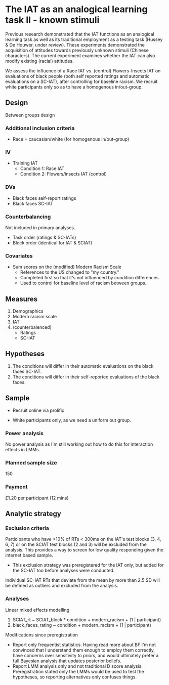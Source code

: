 # The IAT as an analogical learning task II - known stimuli 

Previous research demonstrated that the IAT functions as an analogical learning task as well as its traditional employment as a testing task (Hussey & De Houwer, under review). These experiments demonstrated the acquisition of attitudes towards previously unknown stimuli (Chinese characters). The current experiment examines whether the IAT can also modify existing (racial) attitudes.

We assess the influence of a Race IAT vs. (control) Flowers-Insects IAT on evaluations of black people (both self reported ratings and automatic evaluations on a SC-IAT), after controlling for baseline racism. We recruit white participants only so as to have a homogenous in/out-group.

## Design

Between groups design

### Additional inclusion criteria

- Race = caucasian/white (for homogenous in/out-group)

### IV

- Training IAT 
  - Condition 1: Race IAT 
  - Condition 2: Flowers/insects IAT (control) 

### DVs

- Black faces self-report ratings
- Black faces SC-IAT

### Counterbalancing

Not included in primary analyses.

- Task order (ratings & SC-IATs)
- Block order (identical for IAT & SCIAT)

### Covariates

- Sum scores on the (modified) Modern Racism Scale
  - References to the US changed to "my country."
  - Completed first so that it's not influenced by condition differences.
  - Used to control for baseline level of racism between groups.

## Measures

1. Demographics
2. Modern racism scale
3. IAT
4. (counterbalenced)
   - Ratings
   - SC-IAT

## Hypotheses

1. The conditions will differ in their automatic evaluations on the black faces SC-IAT.
2. The conditions will differ in their self-reported evaluations of the black faces.

## Sample

- Recruit online via prolific


- White participants only, as we need a uniform out group.

### Power analysis

No power analysis as I'm still working out how to do this for interaction effects in LMMs. 

### Planned sample size

150

### Payment

£1.20 per participant (12 mins)

## Analytic strategy

### Exclusion criteria

Participants who have >10% of RTs < 300ms on the IAT's test blocks (3, 4, 6, 7) or on the SCIAT test blocks (2 and 3) will be excluded from the analysis. This provides a way to screen for low quality responding given the internet based sample.

- This exclusion strategy was preregistered for the IAT only, but added for the SC-IAT too before analyses were conducted.

Individual SC-IAT RTs that deviate from the mean by more than 2.5 SD will be defined as outliers and excluded from the analysis.

### Analyses 

Linear mixed effects modelling
1. SCIAT_rt ~ SCIAT_block * condition + modern_racism + (1 | participant)
2. black_faces_rating ~ condition + modern_racism + (1 | participant)

Modifications since preregistration

- Report only frequentist statistics. Having read more about BF I'm not convinced that I understand them enough to employ them correctly, have concerns over sensitivity to priors, and would ultimately prefer a full Bayesian analysis that updates posterior beliefs. 
- Report LMM analysis only and not traditional D score analysis. Preregistration stated only the LMMs would be used to test the hypotheses, so reporting alternatives only confuses things.